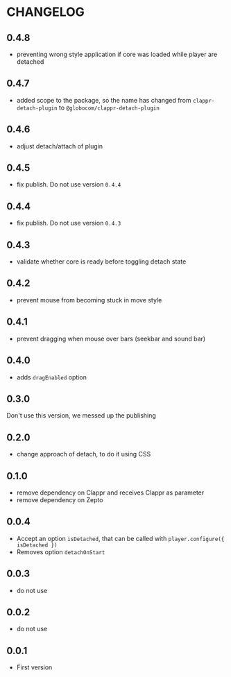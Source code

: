 # CHANGELOG
## 0.4.8
- preventing wrong style application if core was loaded while player are detached

## 0.4.7

- added scope to the package, so the name has changed from `clappr-detach-plugin` to `@globocom/clappr-detach-plugin`

## 0.4.6

- adjust detach/attach of plugin

## 0.4.5

- fix publish. Do not use version `0.4.4`

## 0.4.4

- fix publish. Do not use version `0.4.3`

## 0.4.3

- validate whether core is ready before toggling detach state

## 0.4.2

- prevent mouse from becoming stuck in move style

## 0.4.1

- prevent dragging when mouse over bars (seekbar and sound bar)

## 0.4.0

- adds `dragEnabled` option

## 0.3.0

Don't use this version, we messed up the publishing

## 0.2.0

- change approach of detach, to do it using CSS

## 0.1.0

- remove dependency on Clappr and receives Clappr as parameter
- remove dependency on Zepto

## 0.0.4

- Accept an option `isDetached`, that can be called with `player.configure({ isDetached })`
- Removes option `detachOnStart`

## 0.0.3

- do not use

## 0.0.2

- do not use

## 0.0.1

- First version
